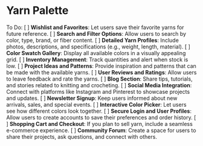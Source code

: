 # Yarn Palette

To Do:
[ ] **Wishlist and Favorites**: Let users save their favorite yarns for future reference.
[ ] **Search and Filter Options**: Allow users to search by color, type, brand, or fiber content.
[ ] **Detailed Yarn Profiles**: Include photos, descriptions, and specifications (e.g., weight, length, material).
[ ] **Color Swatch Gallery**: Display all available colors in a visually appealing grid.
[ ] **Inventory Management**: Track quantities and alert when stock is low.
[ ] **Project Ideas and Patterns**: Provide inspiration and patterns that can be made with the available yarns.
[ ] **User Reviews and Ratings**: Allow users to leave feedback and rate the yarns.
[ ] **Blog Section**: Share tips, tutorials, and stories related to knitting and crocheting.
[ ] **Social Media Integration**: Connect with platforms like Instagram and Pinterest to showcase projects and updates.
[ ] **Newsletter Signup**: Keep users informed about new arrivals, sales, and special events.
[ ] **Interactive Color Picker**: Let users see how different colors look together.
[ ] **Secure Login and User Profiles**: Allow users to create accounts to save their preferences and order history.
[ ] **Shopping Cart and Checkout**: If you plan to sell yarn, include a seamless e-commerce experience.
[ ] **Community Forum**: Create a space for users to share their projects, ask questions, and connect with others.